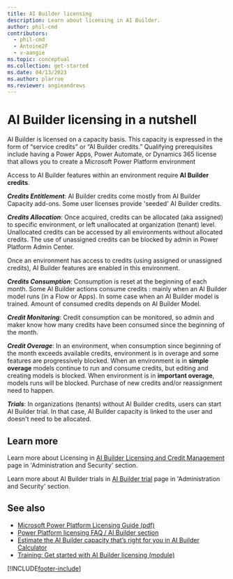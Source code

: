 ```yaml
---
title: AI Builder licensing
description: Learn about licensing in AI Builder.
author: phil-cmd
contributors:
  - phil-cmd
  - Antoine2F
  - v-aangie
ms.topic: conceptual
ms.collection: get-started
ms.date: 04/13/2023
ms.author: plarrue
ms.reviewer: angieandrews
---
```


# AI Builder licensing in a nutshell

AI Builder is licensed on a capacity basis. This capacity is expressed in the form of “service credits” or “AI Builder credits.” Qualifying prerequisites include having a Power Apps, Power Automate, or Dynamics 365 license that allows you to create a Microsoft Power Platform environment

Access to AI Builder features within an environment require **AI Builder credits**.

***Credits Entitlement***:  AI Builder credits come mostly from AI Builder Capacity add-ons. Some user licenses provide 'seeded' AI Builder credits.

***Credits Allocation***: Once acquired, credits can be allocated (aka assigned) to specific environment, or left unallocated at organization (tenant) level. Unallocated credits can be accessed by all environments without allocated credits. The use of unassigned credits can be blocked by admin in Power Platform Admin Center.

Once an environment has access to credits (using assigned or unassigned credits), AI Builder features are enabled in this environment.

***Credits Consumption***: Consumption is reset at the beginning of each month. Some AI Builder actions consume credits : mainly when an AI Builder model runs (in a Flow or Apps). In some case when an AI Builder model is trained. Amount of consumed credits depends on AI Builder Model.

***Credit Monitoring***: Credit consumption can be monitored, so admin and maker know how many credits have been consumed since the beginning of the month. 

***Credit Overage***: In an environment, when consumption since beginning of the month exceeds available credits, environment is in overage and some features are progressively blocked. When an environment is in **simple overage** models continue to run and consume credits, but editing and creating models is blocked. When environment is in **important overage**, models runs will be blocked. Purchase of new credits and/or reassignment need to happen. 

***Trials***: In organizations (tenants) without AI Builder credits, users can start AI Builder trial. In that case, AI Builder capacity is linked to the user and doesn't need to be allocated. 



## Learn more
Learn more about  Licensing  in  [AI Builder Licensing and Credit Management](credit-management.md) page in 'Administration and Security' section. 

Learn more about AI Builder trials in [AI Builder trial](ai-builder-trials.md) page in 'Administration and Security' section.

## See also

- [Microsoft Power Platform Licensing Guide (pdf)](https://go.microsoft.com/fwlink/?LinkId=2085130)
- [Power Platform licensing FAQ / AI Builder section](/power-platform/admin/powerapps-flow-licensing-faq#ai-builder)
- [Estimate the AI Builder capacity that’s right for you in AI Builder Calculator](https://powerapps.microsoft.com/ai-builder-calculator/)
- [Training: Get started with AI Builder licensing (module)](/training/modules/get-started-with-ai-builder-licensing/)


[!INCLUDE[footer-include](includes/footer-banner.md)]
